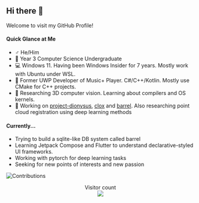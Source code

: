 ## Hi there 👋

Welcome to visit my GitHub Profile!

#### Quick Glance at Me

- ♂️ He/Him
- 🏫 Year 3 Computer Science Undergraduate
- 💻 Windows 11. Having been Windows Insider for 7 years. Mostly work with Ubuntu under WSL.
- 💓 Former UWP Developer of Music+ Player. C#/C++/Kotlin. Mostly use CMake for C++ projects.
- 🌱 Researching 3D computer vision. Learning about compilers and OS kernels.
- 🔭 Working on [project-dionysus](https://github.com/SmartPolarBear/project-dionysus), [clox](https://github.com/SmartPolarBear/clox) and [barrel](https://github.com/SmartPolarBear/barrel). Also researching point cloud registration using deep learning methods

#### Currently...
- Trying to build a sqlite-like DB system called barrel
- Learning Jetpack Compose and Flutter to understand declarative-styled UI frameworks.
- Working with pytorch for deep learning tasks
- Seeking for new points of interests and new passion


![Contributions](https://github-readme-stats.vercel.app/api?username=SmartPolarBear&theme=tokyonight&show_icons=true)

<p align="center"> 
  Visitor count<br>
  <img src="https://profile-counter.glitch.me/SmartPolarBear/count.svg" />
</p>


<!--
**SmartPolarBear/SmartPolarBear** is a ✨ _special_ ✨ repository because its `README.md` (this file) appears on your GitHub profile.

Here are some ideas to get you started:

- 🔭 I’m currently working on ...
- 🌱 I’m currently learning ...
- 👯 I’m looking to collaborate on ...
- 🤔 I’m looking for help with ...
- 💬 Ask me about ...
- 📫 How to reach me: ...
- 😄 Pronouns: ...
- ⚡ Fun fact: ...
-->
